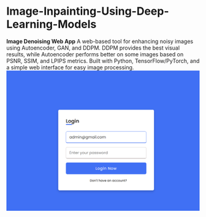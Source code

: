 # Image-Inpainting-Using-Deep-Learning-Models
**Image Denoising Web App**    A web-based tool for enhancing noisy images using Autoencoder, GAN, and DDPM. DDPM provides the best visual results, while Autoencoder performs better on some images based on PSNR, SSIM, and LPIPS metrics. Built with Python, TensorFlow/PyTorch, and a simple web interface for easy image processing.
![image alt](https://github.com/SANAPAULSON/Image-Inpainting-Using-Deep-Learning-Models/blob/50c85fd0b295a952f10aa010df33c4647ab89a6b/Screenshot%202025-03-27%20225438.png)

